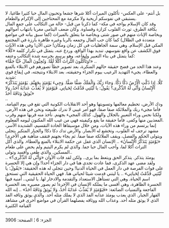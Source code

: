 ------------------------------------------------------------------------

بل أنتم- على العكس- تأكلون الميراث أكلا شرها جشعا وتحبون المال حبا كثيرا
طاغيا، لا يستبقي في نفوسكم أريحية ولا مكرمة مع المحتاجين إلى الإكرام
والطعام.  
وقد كان الإسلام يواجه في مكة- كما ذكرنا من قبل- حالة من التكالب على جمع
المال بكافة الطرق، تورث القلوب كزازة وقساوة. وكان ضعف اليتامى مغريا
بانتهاب أموالهم وبخاصة الإناث منهم في صور شتى وبخاصة ما يتعلق بالميراث
(كما سبق بيانه في مواضع متعددة في الظلال) كما كان حب المال وجمعه بالربا
وغيره ظاهرة بارزة في المجتمع المكي قبل الإسلام. وهي سمة الجاهليات في كل
زمان ومكان! حتى الآن! وفي هذه الآيات فوق الكشف عن واقع نفوسهم، تنديد
بهذا الواقع، وردع عنه، يتمثل في تكرار كلمة «كَلَّا» كما يتمثل في بناء
التعبير وإيقاعه، وهو يرسم بجرسه شدة التكالب وعنفه:  
«وَتَأْكُلُونَ التُّراثَ أَكْلًا لَمًّا. وَتُحِبُّونَ الْمالَ حُبًّا جَمًّا!» ..  
وعند هذا الحد من فضح حقيقة حالهم المنكرة، بعد تصوير خطأ تصورهم في
الابتلاء بالمنع والعطاء، يجيء التهديد الرعيب بيوم الجزاء وحقيقته، بعد
الابتلاء ونتيجته، في إيقاع قوي شديد:  
«كَلَّا. إِذا دُكَّتِ الْأَرْضُ دَكًّا دَكًّا. وَجاءَ رَبُّكَ وَالْمَلَكُ صَفًّا صَفًّا. وَجِيءَ يَوْمَئِذٍ بِجَهَنَّمَ.
يَوْمَئِذٍ يَتَذَكَّرُ الْإِنْسانُ وَأَنَّى لَهُ الذِّكْرى؟ يَقُولُ: يا لَيْتَنِي قَدَّمْتُ لِحَياتِي. فَيَوْمَئِذٍ
لا يُعَذِّبُ عَذابَهُ أَحَدٌ، وَلا يُوثِقُ وَثاقَهُ أَحَدٌ»  
..  
ودك الأرض، تحطيم معالمها وتسويتها وهو أحد الانقلابات الكونية التي تقع في
يوم القيامة. فأما مجيء ربك والملائكة صفا صفا، فهو أمر غيبي لا ندرك
طبيعته ونحن في هذه الأرض. ولكنا نحس وراء التعبير بالجلال والهول. كذلك
المجيء بجهنم. نأخذ منه قربها منهم وقرب المعذبين منها وكفى. فأما حقيقة ما
يقع وكيفيته فهي من غيب الله المكنون ليومه المعلوم.  
إنما يرتسم من وراء هذه الآيات، ومن خلال موسيقاها الحادة التقسيم، الشديدة
الأسر، مشهد ترجف له القلوب، وتخشع له الأبصار. والأرض تدك دكا دكا!
والجبار المتكبر يتجلى ويتولى الحكم والفصل، ويقف الملائكة صفا صفا. ثم
يجاء بجهنم فتقف متأهبة هي الأخرى! «يَوْمَئِذٍ يَتَذَكَّرُ الْإِنْسانُ» .. الإنسان الذي
غفل عن حكمة الابتلاء بالمنع والعطاء. والذي أكل التراث أكلا لما، وأحب
المال حبا جما. والذي لم يكرم اليتيم ولم يحض على طعام المسكين. والذي طغى
وأفسد وتولى..  
يومئذ يتذكر. يتذكر الحق ويتعظ بما يرى.. ولكن لقد فات الأوان «وَأَنَّى لَهُ
الذِّكْرى؟» .. ولقد مضى عهد الذكرى، فما عادت تجدي هنا في دار الجزاء أحدا!
وإن هي إلا الحسرة على فوات الفرصة في دار العمل في الحياة الدنيا! وحين
تتجلى له هذه الحقيقة: «يَقُولُ: يا لَيْتَنِي قَدَّمْتُ لِحَياتِي» .. يا ليتني قدمت شيئا
لحياتي هنا. فهي الحياة الحقيقية التي تستحق اسم الحياة. وهي التي تستأهل
الاستعداد والتقدمة والادخار لها. يا ليتني.. أمنية فيها الحسرة الظاهرة،
وهي أقسى ما يملكه الإنسان في الآخرة! ثم يصور مصيره بعد الحسرة الفاجعة
والتمنيات الضائعة: «فَيَوْمَئِذٍ لا يُعَذِّبُ عَذابَهُ أَحَدٌ، وَلا يُوثِقُ وَثاقَهُ أَحَدٌ» .. إنه
الله القهار الجبار. الذي يعذب يومئذ عذابه الفذ الذي لا يملك مثله أحد.
والذي يوثق وثاقه الفذ الذي لا يوثق مثله أحد. وعذاب الله ووثاقه يفصلهما
القرآن في مواضع أخرى في مشاهد القيامة الكثيرة

------------------------------------------------------------------------

الجزء: 6 ¦ الصفحة: 3906
